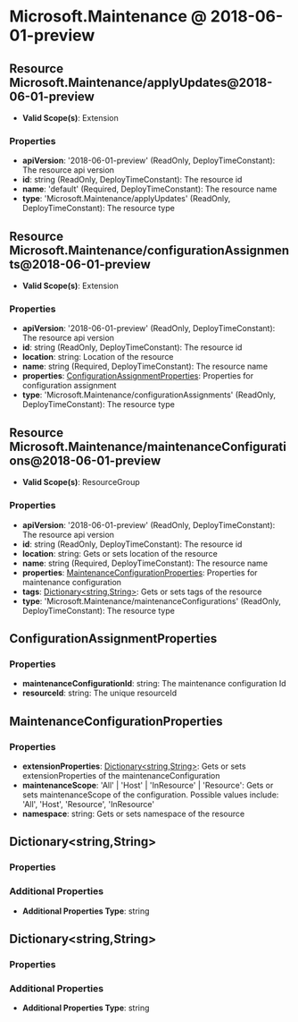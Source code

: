 # Microsoft.Maintenance @ 2018-06-01-preview

## Resource Microsoft.Maintenance/applyUpdates@2018-06-01-preview
* **Valid Scope(s)**: Extension
### Properties
* **apiVersion**: '2018-06-01-preview' (ReadOnly, DeployTimeConstant): The resource api version
* **id**: string (ReadOnly, DeployTimeConstant): The resource id
* **name**: 'default' (Required, DeployTimeConstant): The resource name
* **type**: 'Microsoft.Maintenance/applyUpdates' (ReadOnly, DeployTimeConstant): The resource type

## Resource Microsoft.Maintenance/configurationAssignments@2018-06-01-preview
* **Valid Scope(s)**: Extension
### Properties
* **apiVersion**: '2018-06-01-preview' (ReadOnly, DeployTimeConstant): The resource api version
* **id**: string (ReadOnly, DeployTimeConstant): The resource id
* **location**: string: Location of the resource
* **name**: string (Required, DeployTimeConstant): The resource name
* **properties**: [ConfigurationAssignmentProperties](#configurationassignmentproperties): Properties for configuration assignment
* **type**: 'Microsoft.Maintenance/configurationAssignments' (ReadOnly, DeployTimeConstant): The resource type

## Resource Microsoft.Maintenance/maintenanceConfigurations@2018-06-01-preview
* **Valid Scope(s)**: ResourceGroup
### Properties
* **apiVersion**: '2018-06-01-preview' (ReadOnly, DeployTimeConstant): The resource api version
* **id**: string (ReadOnly, DeployTimeConstant): The resource id
* **location**: string: Gets or sets location of the resource
* **name**: string (Required, DeployTimeConstant): The resource name
* **properties**: [MaintenanceConfigurationProperties](#maintenanceconfigurationproperties): Properties for maintenance configuration
* **tags**: [Dictionary<string,String>](#dictionarystringstring): Gets or sets tags of the resource
* **type**: 'Microsoft.Maintenance/maintenanceConfigurations' (ReadOnly, DeployTimeConstant): The resource type

## ConfigurationAssignmentProperties
### Properties
* **maintenanceConfigurationId**: string: The maintenance configuration Id
* **resourceId**: string: The unique resourceId

## MaintenanceConfigurationProperties
### Properties
* **extensionProperties**: [Dictionary<string,String>](#dictionarystringstring): Gets or sets extensionProperties of the maintenanceConfiguration
* **maintenanceScope**: 'All' | 'Host' | 'InResource' | 'Resource': Gets or sets maintenanceScope of the configuration. Possible values include: 'All', 'Host', 'Resource', 'InResource'
* **namespace**: string: Gets or sets namespace of the resource

## Dictionary<string,String>
### Properties
### Additional Properties
* **Additional Properties Type**: string

## Dictionary<string,String>
### Properties
### Additional Properties
* **Additional Properties Type**: string

